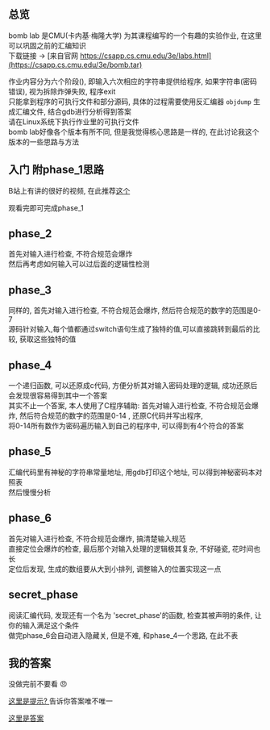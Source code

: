 ## 总览

bomb lab 是CMU(卡内基·梅隆大学) 为其课程编写的一个有趣的实验作业, 在这里可以巩固之前的汇编知识  
下载链接 -> [来自官网 https://csapp.cs.cmu.edu/3e/labs.html](https://csapp.cs.cmu.edu/3e/bomb.tar)  

作业内容分为六个阶段(), 即输入六次相应的字符串提供给程序, 如果字符串(密码错误), 视为拆除炸弹失败, 程序exit  
只能拿到程序的可执行文件和部分源码, 具体的过程需要使用反汇编器 `objdump` 生成汇编文件, 结合gdb进行分析得到答案  
请在Linux系统下执行作业里的可执行文件  
bomb lab好像各个版本有所不同, 但是我觉得核心思路是一样的, 在此讨论我这个版本的一些思路与方法

## 入门 附phase_1思路

B站上有讲的很好的视频, 在此推荐[这个](https://www.bilibili.com/video/BV1RFxheeEcy/)  

观看完即可完成phase_1

## phase_2

首先对输入进行检查, 不符合规范会爆炸  
然后再考虑如何输入可以过后面的逻辑性检测

## phase_3

同样的, 首先对输入进行检查, 不符合规范会爆炸, 然后符合规范的数字的范围是0-7  
源码针对输入,每个值都通过switch语句生成了独特的值,可以直接跳转到最后的比较, 获取这些独特的值

## phase_4

一个递归函数, 可以还原成c代码, 方便分析其对输入密码处理的逻辑, 成功还原后会发现很容易得到其中一个答案  
其实不止一个答案, 本人使用了C程序辅助:
首先对输入进行检查, 不符合规范会爆炸, 然后符合规范的数字的范围是0-14 , 还原C代码并写出程序,   
将0-14所有数作为密码遍历输入到自己的程序中, 可以得到有4个符合的答案

## phase_5

汇编代码里有神秘的字符串常量地址, 用gdb打印这个地址, 可以得到神秘密码本对照表  
然后慢慢分析

## phase_6

首先对输入进行检查, 不符合规范会爆炸, 搞清楚输入规范    
直接定位会爆炸的检查, 最后那个对输入处理的逻辑极其复杂, 不好碰瓷, 花时间也长  
定位后发现, 生成的数组要从大到小排列, 调整输入的位置实现这一点

## secret_phase

阅读汇编代码, 发现还有一个名为 'secret_phase'的函数, 检查其被声明的条件, 让你的输入满足这个条件   
做完phase_6会自动进入隐藏关, 但是不难, 和phase_4一个思路, 在此不表

## 我的答案

没做完前不要看 :angry:

[这里是提示? ](./bombfield/answer_hint.txt)告诉你答案唯不唯一

[这里是答案](./bombfield/Reference_answer.txt)